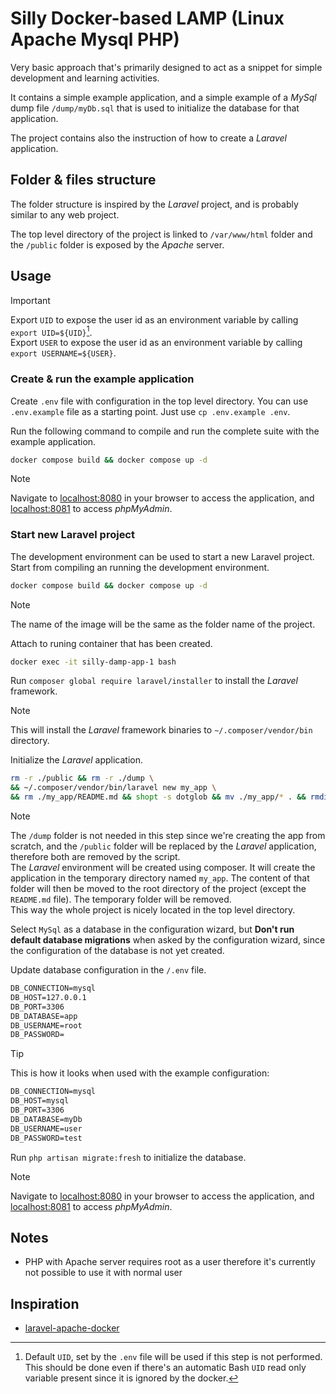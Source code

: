 # Silly Docker-based LAMP (Linux Apache Mysql PHP)

Very basic approach that's primarily designed to act as a snippet for simple
development and learning activities.

It contains a simple example application, and a simple example of a _MySql_
dump file `/dump/myDb.sql` that is used to initialize the database for that
application.

The project contains also the instruction of how to create a _Laravel_ application.

## Folder & files structure

The folder structure is inspired by the _Laravel_ project, and is probably
similar to any web project.

The top level directory of the project is linked to `/var/www/html` folder
and the `/public` folder is exposed by the _Apache_ server.

## Usage

> [!IMPORTANT]
> Export `UID` to expose the user id as an environment variable by calling
> `export UID=${UID}`[^1].  
> Export `USER` to expose the user id as an environment variable by calling
> `export USERNAME=${USER}`.

### Create & run the example application

Create `.env` file with configuration in the top level directory. You can use
`.env.example` file as a starting point. Just use `cp .env.example .env`.

Run the following command to compile and run the complete suite with the example
application.

```sh
docker compose build && docker compose up -d
```

> [!NOTE]
> Navigate to [localhost:8080](localhost:8080) in your browser to access the
> application, and [localhost:8081](localhost:8081) to access _phpMyAdmin_.

### Start new Laravel project

The development environment can be used to start a new Laravel project. Start
from compiling an running the development environment.

```sh
docker compose build && docker compose up -d
```

> [!NOTE]
> The name of the image will be the same as the folder name of the project.

Attach to runing container that has been created.

```sh
docker exec -it silly-damp-app-1 bash
```

Run `composer global require laravel/installer` to install the _Laravel_ framework.

> [!NOTE]
> This will install the _Laravel_ framework binaries to `~/.composer/vendor/bin`
> directory.

Initialize the _Laravel_ application.

```sh
rm -r ./public && rm -r ./dump \
&& ~/.composer/vendor/bin/laravel new my_app \
&& rm ./my_app/README.md && shopt -s dotglob && mv ./my_app/* . && rmdir my_app
```

> [!NOTE]
> The `/dump` folder is not needed in this step since we're creating the app
> from scratch, and the `/public` folder will be replaced by the _Laravel_
> application, therefore both are removed by the script.  
> The _Laravel_ environment will be created using composer. It will create the
> application in the temporary directory named `my_app`. The content of that
> folder will then be moved to the root directory of the project (except the
> `README.md` file). The temporary folder will be removed.  
> This way the whole project is nicely located in the top level directory.

Select `MySql` as a database in the configuration wizard, but **Don't run default
database migrations** when asked by the configuration wizard, since the
configuration of the database is not yet created.

Update database configuration in the `/.env` file.

```txt
DB_CONNECTION=mysql
DB_HOST=127.0.0.1
DB_PORT=3306
DB_DATABASE=app
DB_USERNAME=root
DB_PASSWORD=
```

> [!TIP]
> This is how it looks when used with the example configuration:
>
> ```txt
> DB_CONNECTION=mysql
> DB_HOST=mysql
> DB_PORT=3306
> DB_DATABASE=myDb
> DB_USERNAME=user
> DB_PASSWORD=test
> ```

Run `php artisan migrate:fresh` to initialize the database.

> [!NOTE]
> Navigate to [localhost:8080](localhost:8080) in your browser to access the
> application, and [localhost:8081](localhost:8081) to access _phpMyAdmin_.

[^1]:
    Default `UID`, set by the `.env` file will be used if this step is not performed.
    This should be done even if there's an automatic Bash `UID` read only variable present since it is ignored by the docker.

## Notes

- PHP with Apache server requires root as a user therefore it's currently not
  possible to use it with normal user

## Inspiration

- [laravel-apache-docker](https://github.com/veevidify/laravel-apache-docker/tree/master)
